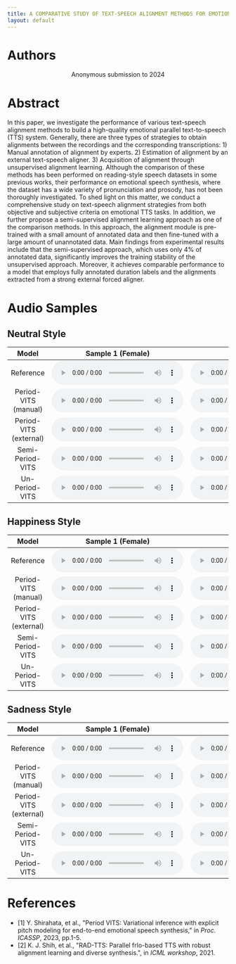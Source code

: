 ```yaml
---
title: A COMPARATIVE STUDY OF TEXT-SPEECH ALIGNMENT METHODS FOR EMOTIONAL SPEECH SYNTHESIS
layout: default
---
```


# Authors

<div style="text-align: center;">
Anonymous submission to 2024
</div>

# Abstract

In this paper, we investigate the performance of various text-speech alignment methods to build a high-quality emotional parallel text-to-speech (TTS) system. Generally, there are three types of strategies to obtain alignments between the recordings and the corresponding transcriptions: 1) Manual annotation of alignment by experts. 2) Estimation of alignment by an external text-speech aligner. 3) Acquisition of alignment through unsupervised alignment learning. Although the comparison of these methods has been performed on reading-style speech datasets in some previous works, their performance on emotional speech synthesis, where the dataset has a wide variety of pronunciation and prosody, has not been thoroughly investigated. To shed light on this matter, we conduct a comprehensive study on text-speech alignment strategies from both objective and subjective criteria on emotional TTS tasks. In addition, we further propose a semi-supervised alignment learning approach as one of the comparison methods. In this approach, the alignment module is pre-trained with a small amount of annotated data and then fine-tuned with a large amount of unannotated data. Main findings from experimental results include that the semi-supervised approach, which uses only 4% of annotated data, significantly improves the training stability of the unsupervised approach. Moreover, it achieves comparable performance to a model that employs fully annotated duration labels and the alignments extracted from a strong external forced aligner.

# Audio Samples

## Neutral Style

| Model | Sample 1 (Female) | Sample 2 (Male) |
|:-:|:-:|:-:|
| Reference | <audio controls src="samples/Reference/neutral/fkdo04979.wav"></audio> | <audio controls src="samples/Reference/neutral/mksk04983.wav"></audio> |
| Period-VITS (manual) | <audio controls src="samples/Period-VITS_manual/neutral/fkdo04979.wav"></audio> | <audio controls src="samples/Period-VITS_manual/neutral/mksk04983.wav"></audio> |
| Period-VITS (external) | <audio controls src="samples/Period-VITS_external/neutral/fkdo04979.wav"></audio> | <audio controls src="samples/Period-VITS_external/neutral/mksk04983.wav"></audio> |
| Semi-Period-VITS | <audio controls src="samples/Semi-RAD-Period-VITS/neutral/fkdo04979.wav"></audio> | <audio controls src="samples/Semi-RAD-Period-VITS/neutral/mksk04983.wav"></audio> |
| Un-Period-VITS | <audio controls src="samples/RAD-Period-VITS/neutral/fkdo04979.wav"></audio> | <audio controls src="samples/RAD-Period-VITS/neutral/mksk04983.wav"></audio> |

## Happiness Style

| Model | Sample 1 (Female) | Sample 2 (Male) |
|:-:|:-:|:-:|
| Reference | <audio controls src="samples/Reference/happy/fkdo41271.wav"></audio> | <audio controls src="samples/Reference/happy/mksk41204.wav"></audio> |
| Period-VITS (manual) | <audio controls src="samples/Period-VITS_manual/happy/fkdo41271.wav"></audio> | <audio controls src="samples/Period-VITS_manual/happy/mksk41204.wav"></audio> |
| Period-VITS (external) | <audio controls src="samples/Period-VITS_external/happy/fkdo41271.wav"></audio> | <audio controls src="samples/Period-VITS_external/happy/mksk41204.wav"></audio> |
| Semi-Period-VITS | <audio controls src="samples/Semi-RAD-Period-VITS/happy/fkdo41271.wav"></audio> | <audio controls src="samples/Semi-RAD-Period-VITS/happy/mksk41204.wav"></audio> |
| Un-Period-VITS | <audio controls src="samples/RAD-Period-VITS/happy/fkdo41271.wav"></audio> | <audio controls src="samples/RAD-Period-VITS/happy/mksk41204.wav"></audio> |

## Sadness Style

| Model | Sample 1 (Female) | Sample 2 (Male) |
|:-:|:-:|:-:|
| Reference | <audio controls src="samples/Reference/sad/fkdo51172.wav"></audio> | <audio controls src="samples/Reference/sad/mksk51196.wav"></audio> |
| Period-VITS (manual) | <audio controls src="samples/Period-VITS_manual/sad/fkdo51172.wav"></audio> | <audio controls src="samples/Period-VITS_manual/sad/mksk51196.wav"></audio> |
| Period-VITS (external) | <audio controls src="samples/Period-VITS_external/sad/fkdo51172.wav"></audio> | <audio controls src="samples/Period-VITS_external/sad/mksk51196.wav"></audio> |
| Semi-Period-VITS | <audio controls src="samples/Semi-RAD-Period-VITS/sad/fkdo51172.wav"></audio> | <audio controls src="samples/Semi-RAD-Period-VITS/sad/mksk51196.wav"></audio> |
| Un-Period-VITS | <audio controls src="samples/RAD-Period-VITS/sad/fkdo51172.wav"></audio> | <audio controls src="samples/RAD-Period-VITS/sad/mksk51196.wav"></audio> |

# References

- [1] Y. Shirahata, et al., "Period VITS: Variational inference with explicit pitch modeling for end-to-end emotional speech synthesis," in *Proc. ICASSP*, 2023, pp.1-5.
- [2] K. J. Shih, et al., "RAD-TTS: Parallel frlo-based TTS with robust alignment learning and diverse synthesis.", in *ICML workshop*, 2021.
